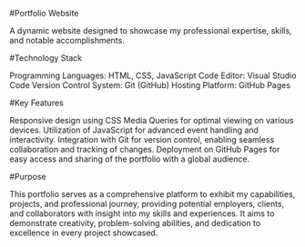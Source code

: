 #Portfolio Website

A dynamic website designed to showcase my professional expertise, skills, and notable accomplishments.

#Technology Stack

Programming Languages: HTML, CSS, JavaScript
Code Editor: Visual Studio Code
Version Control System: Git (GitHub)
Hosting Platform: GitHub Pages

#Key Features

Responsive design using CSS Media Queries for optimal viewing on various devices.
Utilization of JavaScript for advanced event handling and interactivity.
Integration with Git for version control, enabling seamless collaboration and tracking of changes.
Deployment on GitHub Pages for easy access and sharing of the portfolio with a global audience.

#Purpose

This portfolio serves as a comprehensive platform to exhibit my capabilities, projects, and professional journey, providing potential employers, clients, and collaborators with insight into my skills and experiences. It aims to demonstrate creativity, problem-solving abilities, and dedication to excellence in every project showcased.







